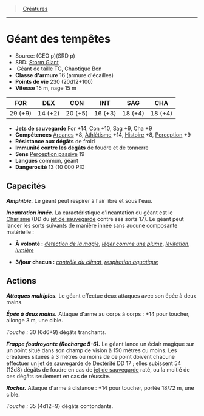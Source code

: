 ﻿---
!MonsterItem
Family: MonsterHD
Type: Géant
Size: TG
Alignment: Chaotique Bon
ArmorClass: 16 (armure d'écailles)
HitPoints: 230 (20d12+100)
Speed: 15 m, nage 15 m
Strength: 29 (+9)
Dexterity: 14 (+2)
Constitution: 20 (+5)
Intelligence: 16 (+3)
Wisdom: 18 (+4)
Charisma: 18 (+4)
SavingThrows: For +14, Con +10, Sag +9, Cha +9
Skills: '[Arcanes](hd_abilities_intelligence_arcanes.md) +8, [Athlétisme](hd_abilities_strength_athletisme.md) +14, [Histoire](hd_abilities_intelligence_histoire.md) +8, [Perception](hd_abilities_wisdom_perception.md) +9'
DamageImmunities: de foudre et de tonnerre
DamageResistances: de froid
Senses: '[Perception passive](hd_abilities_dexterity_perception_passive.md) 19'
Languages: commun, géant
Challenge: 13 (10 000 PX)
Id: monsters_hd.md#géant-des-tempêtes
ParentLink: monsters_hd.md#créatures
Name: Géant des tempêtes
ParentName: Créatures
NameLevel: 1
AltName: '[Storm Giant](srd_monsters_storm_giant.md)'
Source: (CEO p)(SRD p)
Attributes:
  Name: Géant des tempêtes
  Markdown: >+
    # <!--Name-->Géant des tempêtes<!--/Name-->


    - Source: <!--Source-->(CEO p)(SRD p)<!--/Source-->

    - SRD: <!--AltName-->[Storm Giant](srd_monsters_storm_giant.md)<!--/AltName-->

    -  <!--Type-->Géant<!--/Type--> de taille <!--Size-->TG<!--/Size-->, <!--Alignment-->Chaotique Bon<!--/Alignment-->

    - **Classe d'armure** <!--ArmorClass-->16 (armure d'écailles)<!--/ArmorClass-->

    - **Points de vie** <!--HitPoints-->230 (20d12+100)<!--/HitPoints-->

    - **Vitesse** <!--Speed-->15 m, nage 15 m<!--/Speed-->


    |FOR|DEX|CON|INT|SAG|CHA|

    |---|---|---|---|---|---|

    |<!--Strength-->29 (+9)<!--/Strength-->|<!--Dexterity-->14 (+2)<!--/Dexterity-->|<!--Constitution-->20 (+5)<!--/Constitution-->|<!--Intelligence-->16 (+3)<!--/Intelligence-->|<!--Wisdom-->18 (+4)<!--/Wisdom-->|<!--Charisma-->18 (+4)<!--/Charisma-->|


    - **Jets de sauvegarde** <!--SavingThrows-->For +14, Con +10, Sag +9, Cha +9<!--/SavingThrows-->

    - **Compétences** <!--Skills-->[Arcanes](hd_abilities_intelligence_arcanes.md) +8, [Athlétisme](hd_abilities_strength_athletisme.md) +14, [Histoire](hd_abilities_intelligence_histoire.md) +8, [Perception](hd_abilities_wisdom_perception.md) +9<!--/Skills-->

    - **Résistance aux dégâts** <!--DamageResistances-->de froid<!--/DamageResistances-->

    - **Immunité contre les dégâts** <!--DamageImmunities-->de foudre et de tonnerre<!--/DamageImmunities-->

    - **Sens** <!--Senses-->[Perception passive](hd_abilities_dexterity_perception_passive.md) 19<!--/Senses-->

    - **Langues** <!--Languages-->commun, géant<!--/Languages-->

    - **Dangerosité** <!--Challenge-->13 (10 000 PX)<!--/Challenge-->


    ## Capacités


    **_Amphibie._** Le géant peut respirer à l'air libre et sous l'eau.


    **_Incantation innée._** La caractéristique d'incantation du géant est le [Charisme](hd_abilities_charisma.md) (DD du [jet de sauvegarde](hd_abilities_jets_de_sauvegarde.md) contre ses sorts 17). Le géant peut lancer les sorts suivants de manière innée sans aucune composante matérielle :


    * **À volonté :** _[détection de la magie](hd_spells_detection_de_la_magie.md)_, _[léger comme une plume](hd_spells_leger_comme_une_plume.md)_, _[lévitation](hd_spells_levitation.md)_, _[lumière](hd_spells_lumiere.md)_


    * **3/jour chacun :** _[contrôle du climat](hd_spells_controle_du_climat.md)_, _[respiration aquatique](hd_spells_respiration_aquatique.md)_


    ## Actions


    **_Attaques multiples._** Le géant effectue deux attaques avec son épée à deux mains.


    **_Épée à deux mains._** Attaque d'arme au corps à corps : +14 pour toucher, allonge 3 m, une cible.


    _Touché :_ 30 (6d6+9) dégâts tranchants.


    **_Frappe foudroyante (Recharge 5-6)._** Le géant lance un éclair magique sur un point situé dans son champ de vision à 150 mètres ou moins. Les créatures situées à 3 mètres ou moins de ce point doivent chacune effectuer un [jet de sauvegarde](hd_abilities_jets_de_sauvegarde.md) de [Dextérité](hd_abilities_dexterity.md) DD 17 ; elles subissent 54 (12d8) dégâts de foudre en cas de [jet de sauvegarde](hd_abilities_jets_de_sauvegarde.md) raté, ou la moitié de ces dégâts seulement en cas de réussite.


    **_Rocher._** Attaque d'arme à distance : +14 pour toucher, portée 18/72 m, une cible.


    _Touché :_ 35 (4d12+9) dégâts contondants.

  Source: (CEO p)(SRD p)
  AltName: '[Storm Giant](srd_monsters_storm_giant.md)'
  Type: Géant
  Size: TG
  Alignment: Chaotique Bon
  ArmorClass: 16 (armure d'écailles)
  HitPoints: 230 (20d12+100)
  Speed: 15 m, nage 15 m
  Strength: 29 (+9)
  Dexterity: 14 (+2)
  Constitution: 20 (+5)
  Intelligence: 16 (+3)
  Wisdom: 18 (+4)
  Charisma: 18 (+4)
  SavingThrows: For +14, Con +10, Sag +9, Cha +9
  Skills: '[Arcanes](hd_abilities_intelligence_arcanes.md) +8, [Athlétisme](hd_abilities_strength_athletisme.md) +14, [Histoire](hd_abilities_intelligence_histoire.md) +8, [Perception](hd_abilities_wisdom_perception.md) +9'
  DamageResistances: de froid
  DamageImmunities: de foudre et de tonnerre
  Senses: '[Perception passive](hd_abilities_dexterity_perception_passive.md) 19'
  Languages: commun, géant
  Challenge: 13 (10 000 PX)
AttributesDictionary: >+
  Name: Géant des tempêtes

  Markdown: >+

    # <!--Name-->Géant des tempêtes<!--/Name-->





    - Source: <!--Source-->(CEO p)(SRD p)<!--/Source-->



    - SRD: <!--AltName-->[Storm Giant](srd_monsters_storm_giant.md)<!--/AltName-->



    -  <!--Type-->Géant<!--/Type--> de taille <!--Size-->TG<!--/Size-->, <!--Alignment-->Chaotique Bon<!--/Alignment-->



    - **Classe d'armure** <!--ArmorClass-->16 (armure d'écailles)<!--/ArmorClass-->



    - **Points de vie** <!--HitPoints-->230 (20d12+100)<!--/HitPoints-->



    - **Vitesse** <!--Speed-->15 m, nage 15 m<!--/Speed-->





    |FOR|DEX|CON|INT|SAG|CHA|



    |---|---|---|---|---|---|



    |<!--Strength-->29 (+9)<!--/Strength-->|<!--Dexterity-->14 (+2)<!--/Dexterity-->|<!--Constitution-->20 (+5)<!--/Constitution-->|<!--Intelligence-->16 (+3)<!--/Intelligence-->|<!--Wisdom-->18 (+4)<!--/Wisdom-->|<!--Charisma-->18 (+4)<!--/Charisma-->|





    - **Jets de sauvegarde** <!--SavingThrows-->For +14, Con +10, Sag +9, Cha +9<!--/SavingThrows-->



    - **Compétences** <!--Skills-->[Arcanes](hd_abilities_intelligence_arcanes.md) +8, [Athlétisme](hd_abilities_strength_athletisme.md) +14, [Histoire](hd_abilities_intelligence_histoire.md) +8, [Perception](hd_abilities_wisdom_perception.md) +9<!--/Skills-->



    - **Résistance aux dégâts** <!--DamageResistances-->de froid<!--/DamageResistances-->



    - **Immunité contre les dégâts** <!--DamageImmunities-->de foudre et de tonnerre<!--/DamageImmunities-->



    - **Sens** <!--Senses-->[Perception passive](hd_abilities_dexterity_perception_passive.md) 19<!--/Senses-->



    - **Langues** <!--Languages-->commun, géant<!--/Languages-->



    - **Dangerosité** <!--Challenge-->13 (10 000 PX)<!--/Challenge-->





    ## Capacités





    **_Amphibie._** Le géant peut respirer à l'air libre et sous l'eau.





    **_Incantation innée._** La caractéristique d'incantation du géant est le [Charisme](hd_abilities_charisma.md) (DD du [jet de sauvegarde](hd_abilities_jets_de_sauvegarde.md) contre ses sorts 17). Le géant peut lancer les sorts suivants de manière innée sans aucune composante matérielle :





    * **À volonté :** _[détection de la magie](hd_spells_detection_de_la_magie.md)_, _[léger comme une plume](hd_spells_leger_comme_une_plume.md)_, _[lévitation](hd_spells_levitation.md)_, _[lumière](hd_spells_lumiere.md)_





    * **3/jour chacun :** _[contrôle du climat](hd_spells_controle_du_climat.md)_, _[respiration aquatique](hd_spells_respiration_aquatique.md)_





    ## Actions





    **_Attaques multiples._** Le géant effectue deux attaques avec son épée à deux mains.





    **_Épée à deux mains._** Attaque d'arme au corps à corps : +14 pour toucher, allonge 3 m, une cible.





    _Touché :_ 30 (6d6+9) dégâts tranchants.





    **_Frappe foudroyante (Recharge 5-6)._** Le géant lance un éclair magique sur un point situé dans son champ de vision à 150 mètres ou moins. Les créatures situées à 3 mètres ou moins de ce point doivent chacune effectuer un [jet de sauvegarde](hd_abilities_jets_de_sauvegarde.md) de [Dextérité](hd_abilities_dexterity.md) DD 17 ; elles subissent 54 (12d8) dégâts de foudre en cas de [jet de sauvegarde](hd_abilities_jets_de_sauvegarde.md) raté, ou la moitié de ces dégâts seulement en cas de réussite.





    **_Rocher._** Attaque d'arme à distance : +14 pour toucher, portée 18/72 m, une cible.





    _Touché :_ 35 (4d12+9) dégâts contondants.



  Source: (CEO p)(SRD p)

  AltName: '[Storm Giant](srd_monsters_storm_giant.md)'

  Type: Géant

  Size: TG

  Alignment: Chaotique Bon

  ArmorClass: 16 (armure d'écailles)

  HitPoints: 230 (20d12+100)

  Speed: 15 m, nage 15 m

  Strength: 29 (+9)

  Dexterity: 14 (+2)

  Constitution: 20 (+5)

  Intelligence: 16 (+3)

  Wisdom: 18 (+4)

  Charisma: 18 (+4)

  SavingThrows: For +14, Con +10, Sag +9, Cha +9

  Skills: '[Arcanes](hd_abilities_intelligence_arcanes.md) +8, [Athlétisme](hd_abilities_strength_athletisme.md) +14, [Histoire](hd_abilities_intelligence_histoire.md) +8, [Perception](hd_abilities_wisdom_perception.md) +9'

  DamageResistances: de froid

  DamageImmunities: de foudre et de tonnerre

  Senses: '[Perception passive](hd_abilities_dexterity_perception_passive.md) 19'

  Languages: commun, géant

  Challenge: 13 (10 000 PX)

---
> [Créatures](hd_monsters.md)

---

# Géant des tempêtes

- Source: (CEO p)(SRD p)
- SRD: [Storm Giant](srd_monsters_storm_giant.md)
-  Géant de taille TG, Chaotique Bon
- **Classe d'armure** 16 (armure d'écailles)
- **Points de vie** 230 (20d12+100)
- **Vitesse** 15 m, nage 15 m

|FOR|DEX|CON|INT|SAG|CHA|
|---|---|---|---|---|---|
|29 (+9)|14 (+2)|20 (+5)|16 (+3)|18 (+4)|18 (+4)|

- **Jets de sauvegarde** For +14, Con +10, Sag +9, Cha +9
- **Compétences** [Arcanes](hd_abilities_intelligence_arcanes.md) +8, [Athlétisme](hd_abilities_strength_athletisme.md) +14, [Histoire](hd_abilities_intelligence_histoire.md) +8, [Perception](hd_abilities_wisdom_perception.md) +9
- **Résistance aux dégâts** de froid
- **Immunité contre les dégâts** de foudre et de tonnerre
- **Sens** [Perception passive](hd_abilities_dexterity_perception_passive.md) 19
- **Langues** commun, géant
- **Dangerosité** 13 (10 000 PX)

## Capacités

**_Amphibie._** Le géant peut respirer à l'air libre et sous l'eau.

**_Incantation innée._** La caractéristique d'incantation du géant est le [Charisme](hd_abilities_charisma.md) (DD du [jet de sauvegarde](hd_abilities_jets_de_sauvegarde.md) contre ses sorts 17). Le géant peut lancer les sorts suivants de manière innée sans aucune composante matérielle :

* **À volonté :** _[détection de la magie](hd_spells_detection_de_la_magie.md)_, _[léger comme une plume](hd_spells_leger_comme_une_plume.md)_, _[lévitation](hd_spells_levitation.md)_, _[lumière](hd_spells_lumiere.md)_

* **3/jour chacun :** _[contrôle du climat](hd_spells_controle_du_climat.md)_, _[respiration aquatique](hd_spells_respiration_aquatique.md)_

## Actions

**_Attaques multiples._** Le géant effectue deux attaques avec son épée à deux mains.

**_Épée à deux mains._** Attaque d'arme au corps à corps : +14 pour toucher, allonge 3 m, une cible.

_Touché :_ 30 (6d6+9) dégâts tranchants.

**_Frappe foudroyante (Recharge 5-6)._** Le géant lance un éclair magique sur un point situé dans son champ de vision à 150 mètres ou moins. Les créatures situées à 3 mètres ou moins de ce point doivent chacune effectuer un [jet de sauvegarde](hd_abilities_jets_de_sauvegarde.md) de [Dextérité](hd_abilities_dexterity.md) DD 17 ; elles subissent 54 (12d8) dégâts de foudre en cas de [jet de sauvegarde](hd_abilities_jets_de_sauvegarde.md) raté, ou la moitié de ces dégâts seulement en cas de réussite.

**_Rocher._** Attaque d'arme à distance : +14 pour toucher, portée 18/72 m, une cible.

_Touché :_ 35 (4d12+9) dégâts contondants.

